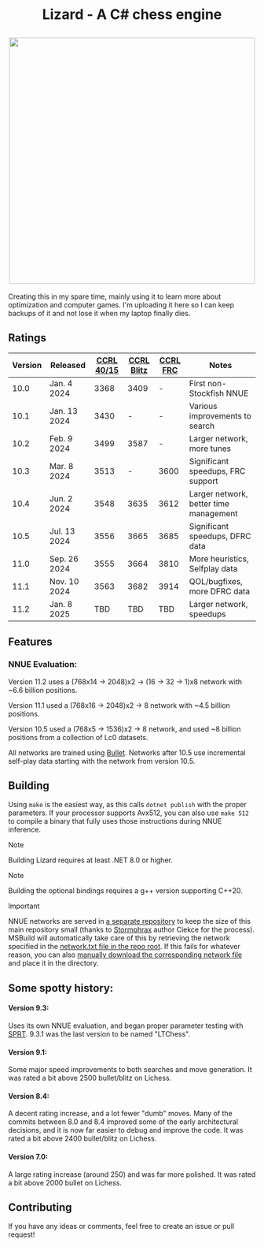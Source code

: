 <h1 align="center">
Lizard - A C# chess engine
</h1>

<h2 align="center">
<img src="./Resources/logo.png" width="500">
</h2>

Creating this in my spare time, mainly using it to learn more about optimization and computer games. 
I'm uploading it here so I can keep backups of it and not lose it when my laptop finally dies.

## Ratings
<div align="center">

| Version | Released | [CCRL 40/15](https://www.computerchess.org.uk/ccrl/4040/) | [CCRL Blitz](https://www.computerchess.org.uk/ccrl/404/) | [CCRL FRC](https://www.computerchess.org.uk/ccrl/404FRC/) | Notes |
| ---- | ------------ | ---- | ---- | ---- | --- |
| 10.0 | Jan. 4 2024  | 3368 | 3409 | -    | First non-Stockfish NNUE |
| 10.1 | Jan. 13 2024 | 3430 | -    | -    | Various improvements to search |
| 10.2 | Feb. 9 2024 | 3499 | 3587    | -    | Larger network, more tunes |
| 10.3 | Mar. 8 2024 | 3513 | -    | 3600 | Significant speedups, FRC support |
| 10.4 | Jun. 2 2024 | 3548 | 3635    | 3612 | Larger network, better time management |
| 10.5 | Jul. 13 2024 | 3556 | 3665 | 3685 | Significant speedups, DFRC data |
| 11.0 | Sep. 26 2024 | 3555 | 3664 | 3810 | More heuristics, Selfplay data |
| 11.1 | Nov. 10 2024 | 3563 | 3682 | 3914 | QOL/bugfixes, more DFRC data |
| 11.2 | Jan. 8 2025 | TBD | TBD | TBD | Larger network, speedups |

</div>

## Features
### NNUE Evaluation:
Version 11.2 uses a (768x14 -> 2048)x2 -> (16 -> 32 -> 1)x8 network with ~6.6 billion positions.

Version 11.1 used a (768x16 -> 2048)x2 -> 8 network with ~4.5 billion positions.

Version 10.5 used a (768x5 -> 1536)x2 -> 8 network, and used ~8 billion positions from a collection of Lc0 datasets.

All networks are trained using [Bullet](https://github.com/jw1912/bullet). Networks after 10.5 use incremental self-play data starting with the network from version 10.5. 

## Building
Using `make` is the easiest way, as this calls `dotnet publish` with the proper parameters.
If your processor supports Avx512, you can also use `make 512` to compile a binary that fully uses those instructions during NNUE inference.

> [!NOTE]
> Building Lizard requires at least .NET 8.0 or higher.

> [!NOTE]
> Building the optional bindings requires a g++ version supporting C++20.

> [!IMPORTANT]
> NNUE networks are served in [a separate repository](https://github.com/liamt19/lizard-nets/) to keep the size of this main repository small (thanks to [Stormphrax](https://github.com/Ciekce/Stormphrax) author Ciekce for the process). MSBuild will automatically take care of this by retrieving the network specified in the [network.txt file in the repo root](/network.txt). If this fails for whatever reason, you can also [manually download the corresponding network file](https://github.com/liamt19/lizard-nets/releases/latest) and place it in the directory.

## Some spotty history:
#### Version 9.3:
Uses its own NNUE evaluation, and began proper parameter testing with [SPRT](https://en.wikipedia.org/wiki/Sequential_probability_ratio_test).
9.3.1 was the last version to be named "LTChess".

#### Version 9.1:
Some major speed improvements to both searches and move generation.
It was rated a bit above 2500 bullet/blitz on Lichess.

#### Version 8.4:
A decent rating increase, and a lot fewer "dumb" moves. 
Many of the commits between 8.0 and 8.4 improved some of the early architectural decisions, and it is now far easier to debug and improve the code. 
It was rated a bit above 2400 bullet/blitz on Lichess.

#### Version 7.0:
A large rating increase (around 250) and was far more polished. 
It was rated a bit above 2000 bullet on Lichess.



## Contributing
If you have any ideas or comments, feel free to create an issue or pull request!
